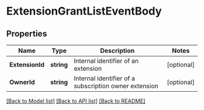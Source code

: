 # ExtensionGrantListEventBody

## Properties

Name | Type | Description | Notes
------------ | ------------- | ------------- | -------------
**ExtensionId** | **string** | Internal identifier of an extension | [optional] 
**OwnerId** | **string** | Internal identifier of a subscription owner extension | [optional] 

[[Back to Model list]](../README.md#documentation-for-models) [[Back to API list]](../README.md#documentation-for-api-endpoints) [[Back to README]](../README.md)


